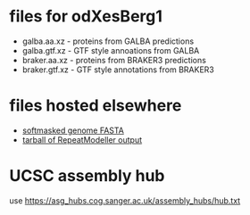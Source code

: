 # files for odXesBerg1
* galba.aa.xz - proteins from GALBA predictions
* galba.gtf.xz - GTF style annoations from GALBA
* braker.aa.xz - proteins from BRAKER3 predictions
* braker.gtf.xz - GTF style annotations from BRAKER3

# files hosted elsewhere
* [softmasked genome FASTA](https://asg_hubs.cog.sanger.ac.uk/odXesBerg1/odXesBerg1.fa.masked)
* [tarball of RepeatModeller output](https://asg_hubs.cog.sanger.ac.uk/odXesBerg1/odXesBerg1.tar.xz)

# UCSC assembly hub
use https://asg_hubs.cog.sanger.ac.uk/assembly_hubs/hub.txt

